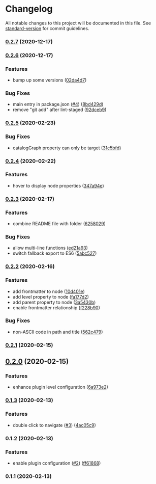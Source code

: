# Changelog

All notable changes to this project will be documented in this file. See [standard-version](https://github.com/conventional-changelog/standard-version) for commit guidelines.

### [0.2.7](https://github.com/ludanxer/catalog-graph/compare/v0.2.6...v0.2.7) (2020-12-17)

### [0.2.6](https://github.com/ludanxer/catalog-graph/compare/v0.2.5...v0.2.6) (2020-12-17)


### Features

* bump up some versions ([02da4d7](https://github.com/ludanxer/catalog-graph/commit/02da4d760961a4af75a2d3b173d22f37cc5fe601))


### Bug Fixes

* main entry in package.json ([#4](https://github.com/ludanxer/catalog-graph/issues/4)) ([8bd429d](https://github.com/ludanxer/catalog-graph/commit/8bd429dd7a3cf531975fd7f521ee4a5f7fe8621b))
* remove "git add" after lint-staged ([92dceb9](https://github.com/ludanxer/catalog-graph/commit/92dceb9d3d58b2925f425ac6e36cffa9c7f7b1cf))

### [0.2.5](https://github.com/ludanxer/catalog-graph/compare/v0.2.4...v0.2.5) (2020-02-23)


### Bug Fixes

* catalogGraph property can only be target ([31c5bfd](https://github.com/ludanxer/catalog-graph/commit/31c5bfd8768085835a1c569cf13eb2581955305a))

### [0.2.4](https://github.com/ludanxer/catalog-graph/compare/v0.2.3...v0.2.4) (2020-02-22)


### Features

* hover to display node properties ([347a94e](https://github.com/ludanxer/catalog-graph/commit/347a94e63fe71ed4d15c14199387853c4171b8dc))

### [0.2.3](https://github.com/ludanxer/catalog-graph/compare/v0.2.2...v0.2.3) (2020-02-17)


### Features

* combine README file with folder ([6258029](https://github.com/ludanxer/catalog-graph/commit/62580291cd351b0aa41055b8c711f474684985c1))


### Bug Fixes

* allow multi-line functions ([ed21a93](https://github.com/ludanxer/catalog-graph/commit/ed21a930dbdde4956701bc578428144f3b91b318))
* switch fallback export to ES6 ([5abc527](https://github.com/ludanxer/catalog-graph/commit/5abc527cc85ec9479820e76c1a711ec5e52ce3d2))

### [0.2.2](https://github.com/ludanxer/catalog-graph/compare/v0.2.1...v0.2.2) (2020-02-16)


### Features

* add frontmatter to node ([10d401e](https://github.com/ludanxer/catalog-graph/commit/10d401e530d75cd3d7d5a890d916ec6f3edd6d05))
* add level property to node ([fa177d2](https://github.com/ludanxer/catalog-graph/commit/fa177d2e464f76465dee0ba32cab0330a1cb1232))
* add parent property to node ([3a5430b](https://github.com/ludanxer/catalog-graph/commit/3a5430bf377c88bdd6a3bdc279b45d74ffe57cbc))
* enable frontmatter relationship ([f228b90](https://github.com/ludanxer/catalog-graph/commit/f228b90658ea0b9c703089261e4d9d45ece2f43d))


### Bug Fixes

* non-ASCII code in path and title ([562c479](https://github.com/ludanxer/catalog-graph/commit/562c479974f6eb13016c5f74ba8d85754f254205))

### [0.2.1](https://github.com/ludanxer/catalog-graph/compare/v0.2.0...v0.2.1) (2020-02-15)

## [0.2.0](https://github.com/ludanxer/catalog-graph/compare/v0.1.3...v0.2.0) (2020-02-15)


### Features

* enhance plugin level configuration ([6a973e2](https://github.com/ludanxer/catalog-graph/commit/6a973e27c413fb22848b48c68577e622caff2906))

### [0.1.3](https://github.com/ludanxer/catalog-graph/compare/v0.1.2...v0.1.3) (2020-02-13)


### Features

* double click to navigate ([#3](https://github.com/ludanxer/catalog-graph/issues/3)) ([4ac05c9](https://github.com/ludanxer/catalog-graph/commit/4ac05c9f9e8728e207c7967dbfbaba0941b60436))

### 0.1.2 (2020-02-13)


### Features

* enable plugin configuration ([#2](https://github.com/ludanxer/catalog-graph/issues/2)) ([ff61868](https://github.com/ludanxer/catalog-graph/commit/ff6186855ae054903111995fdd4e63f70a43e874))

### 0.1.1 (2020-02-13)
